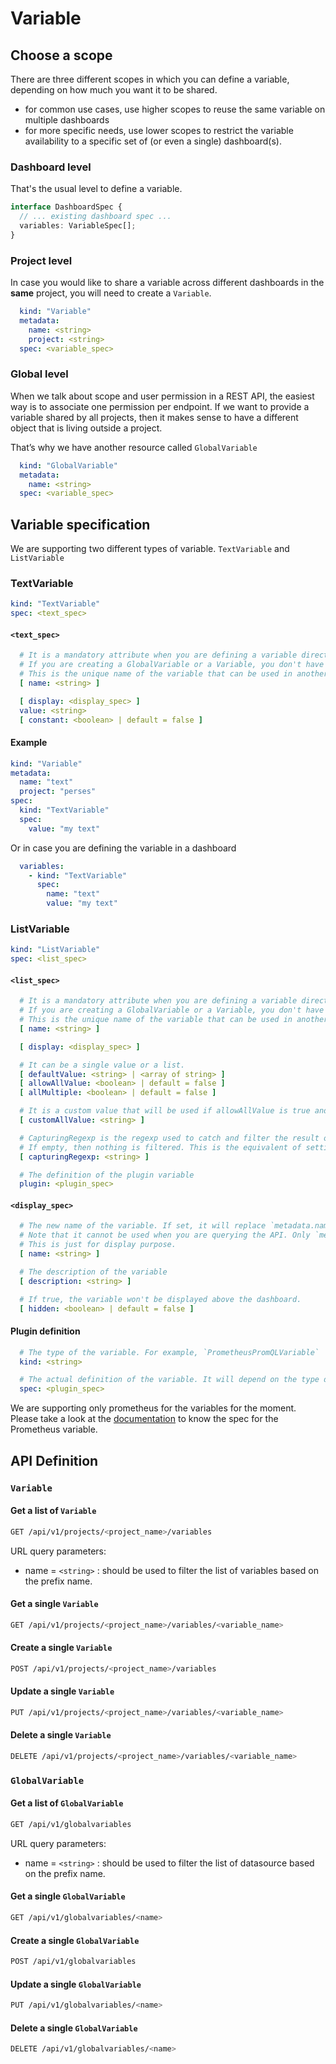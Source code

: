 # Variable

## Choose a scope

There are three different scopes in which you can define a variable, depending on how much you want it to be shared.

- for common use cases, use higher scopes to reuse the same variable on multiple dashboards
- for more specific needs, use lower scopes to restrict the variable availability to a specific set of (or even a
  single) dashboard(s).

### Dashboard level

That's the usual level to define a variable.

```typescript
interface DashboardSpec {
  // ... existing dashboard spec ...
  variables: VariableSpec[];
}
```

### Project level

In case you would like to share a variable across different dashboards in the **same** project, you will need to
create a `Variable`.

```yaml
  kind: "Variable"
  metadata:
    name: <string>
    project: <string>
  spec: <variable_spec>
```

### Global level

When we talk about scope and user permission in a REST API, the easiest way is to associate one permission per endpoint.
If we want to provide a variable shared by all projects, then it makes sense to have a different object that is
living outside a project.

That’s why we have another resource called `GlobalVariable`

```yaml
  kind: "GlobalVariable"
  metadata:
    name: <string>
  spec: <variable_spec>
```

## Variable specification

We are supporting two different types of variable. `TextVariable` and `ListVariable`

### TextVariable

```yaml
kind: "TextVariable"
spec: <text_spec>
```

#### `<text_spec>`

```yaml
  # It is a mandatory attribute when you are defining a variable directly in a dashboard.
  # If you are creating a GlobalVariable or a Variable, you don't have to use this attribute as it is replaced by metadata.name.
  # This is the unique name of the variable that can be used in another variable or in the different dashboard to use
  [ name: <string> ]

  [ display: <display_spec> ]
  value: <string>
  [ constant: <boolean> | default = false ]
```

#### Example

```yaml
kind: "Variable"
metadata:
  name: "text"
  project: "perses"
spec:
  kind: "TextVariable"
  spec:
    value: "my text"
```

Or in case you are defining the variable in a dashboard

```yaml
  variables:
    - kind: "TextVariable"
      spec:
        name: "text"
        value: "my text"
```

### ListVariable

```yaml
kind: "ListVariable"
spec: <list_spec>
```

#### `<list_spec>`

```yaml
  # It is a mandatory attribute when you are defining a variable directly in a dashboard.
  # If you are creating a GlobalVariable or a Variable, you don't have to use this attribute as it is replaced by metadata.name.
  # This is the unique name of the variable that can be used in another variable or in the different dashboard to use
  [ name: <string> ]

  [ display: <display_spec> ]

  # It can be a single value or a list.
  [ defaultValue: <string> | <array of string> ]
  [ allowAllValue: <boolean> | default = false ]
  [ allMultiple: <boolean> | default = false ]

  # It is a custom value that will be used if allowAllValue is true and if then `all` is selected
  [ customAllValue: <string> ]

  # CapturingRegexp is the regexp used to catch and filter the result of the query.
  # If empty, then nothing is filtered. This is the equivalent of setting capturingRegexp with (.*)
  [ capturingRegexp: <string> ]

  # The definition of the plugin variable
  plugin: <plugin_spec>
```

#### `<display_spec>`

```yaml
  # The new name of the variable. If set, it will replace `metadata.name` in the variable title in the UI.
  # Note that it cannot be used when you are querying the API. Only `metadata.name` can be used to reference the variable.
  # This is just for display purpose.
  [ name: <string> ]

  # The description of the variable
  [ description: <string> ]

  # If true, the variable won't be displayed above the dashboard.
  [ hidden: <boolean> | default = false ]
```

#### Plugin definition

```yaml
  # The type of the variable. For example, `PrometheusPromQLVariable`
  kind: <string>

  # The actual definition of the variable. It will depend on the type defined in the previous field `kind`
  spec: <plugin_spec>
```

We are supporting only prometheus for the variables for the moment.
Please take a look at the [documentation](./plugin/prometheus.md#variable) to know the spec for the Prometheus variable.

## API Definition

### `Variable`

#### Get a list of `Variable`

```bash
GET /api/v1/projects/<project_name>/variables
```

URL query parameters:

- name = `<string>` : should be used to filter the list of variables based on the prefix name.

#### Get a single `Variable`

```bash
GET /api/v1/projects/<project_name>/variables/<variable_name>
```

#### Create a single `Variable`

```bash
POST /api/v1/projects/<project_name>/variables
```

#### Update a single `Variable`

```bash
PUT /api/v1/projects/<project_name>/variables/<variable_name>
```

#### Delete a single `Variable`

```bash
DELETE /api/v1/projects/<project_name>/variables/<variable_name>
```

### `GlobalVariable`

#### Get a list of `GlobalVariable`

```bash
GET /api/v1/globalvariables
```

URL query parameters:

- name = `<string>` : should be used to filter the list of datasource based on the prefix name.

#### Get a single `GlobalVariable`

```bash
GET /api/v1/globalvariables/<name>
```

#### Create a single `GlobalVariable`

```bash
POST /api/v1/globalvariables
```

#### Update a single `GlobalVariable`

```bash
PUT /api/v1/globalvariables/<name>
```

#### Delete a single `GlobalVariable`

```bash
DELETE /api/v1/globalvariables/<name>
```
